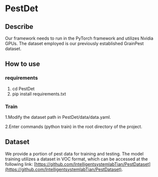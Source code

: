 # PestDet
## Describe
Our framework needs to run in the PyTorch framework and utilizes Nvidia GPUs. The dataset employed is our previously established GrainPest dataset.
## How to use
### requirements
1. cd PestDet
2. pip install requirements.txt
### Train
1.Modify the dataset path in PestDet/data/data.yaml.

2.Enter commands (python train) in the root directory of the project.

## Dataset
We provide a portion of pest data for training and testing. The model training utilizes a dataset in VOC format, which can be accessed at the following link: [https://github.com/IntelligentsystemlabTian/PestDataset](https://github.com/IntelligentsystemlabTian/PestDataset).
